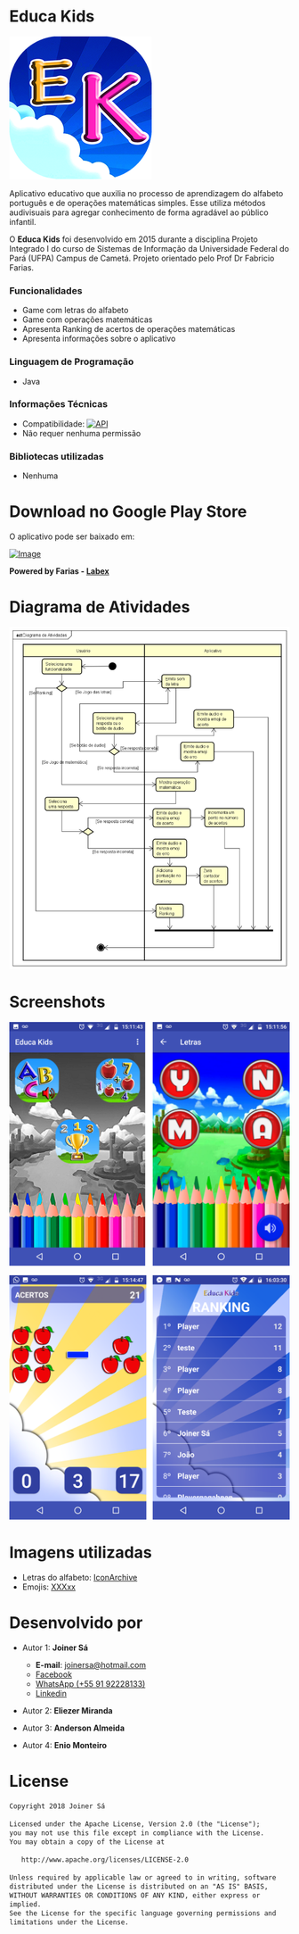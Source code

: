 # Educa Kids
![Image](https://github.com/Joinersa/EducaKids/blob/master/scrennshots/logo.png)

Aplicativo educativo que auxilia no processo de aprendizagem do alfabeto português e de operações matemáticas simples. Esse utiliza métodos audivisuais para agregar conhecimento de forma agradável ao público infantil.

O **Educa Kids** foi desenvolvido em 2015 durante a disciplina Projeto Integrado I do curso de Sistemas de Informação da Universidade Federal do Pará (UFPA) Campus de Cametá. Projeto orientado pelo Prof Dr Fabricio Farias.

### Funcionalidades
- Game com letras do alfabeto
- Game com operações matemáticas
- Apresenta Ranking de acertos de operações matemáticas
- Apresenta informações sobre o aplicativo

### Linguagem de Programação
- Java

### Informações Técnicas
- Compatibilidade: [![API](https://img.shields.io/badge/API-14%2B-green.svg?style=flat)](https://android-arsenal.com/api?level=14)
- Não requer nenhuma permissão

### Bibliotecas utilizadas
- Nenhuma

# Download no Google Play Store

O aplicativo pode ser baixado em:

[![Image](https://camo.githubusercontent.com/dc1ffe0e4d25c2c28a69423c3c78000ef7ee96bf/68747470733a2f2f646576656c6f7065722e616e64726f69642e636f6d2f696d616765732f6272616e642f656e5f6170705f7267625f776f5f34352e706e67)](https://play.google.com/store/apps/details?id=br.com.projetoslabex.educakids&hl=pt_BR)

**Powered by Farias - [Labex](http://www.projetoslabex.com.br)**

# Diagrama de Atividades
![Image](https://github.com/Joinersa/EducaKids/blob/master/scrennshots/diag_atividades.png)

# Screenshots
![Image](https://github.com/Joinersa/EducaKids/blob/master/scrennshots/figura_1.png)

![Image](https://github.com/Joinersa/EducaKids/blob/master/scrennshots/figura_2.png)


# Imagens utilizadas
- Letras do alfabeto: [IconArchive](http://www.iconarchive.com/)
- Emojis: [XXXxx](http://..)


# Desenvolvido por

* Autor 1: **Joiner Sá**

   * **E-mail**: <joinersa@hotmail.com>
   * [Facebook](https://www.facebook.com/joiner.sa)
   * [WhatsApp (+55 91 92228133)](https://api.whatsapp.com/send?phone=+559192228133)
   * [Linkedin](https://www.linkedin.com/in/joiner-s%C3%A1-367342b7/)

* Autor 2: **Eliezer Miranda**

* Autor 3: **Anderson Almeida**

* Autor 4: **Enio Monteiro**



# License

    Copyright 2018 Joiner Sá

    Licensed under the Apache License, Version 2.0 (the "License");
    you may not use this file except in compliance with the License.
    You may obtain a copy of the License at

       http://www.apache.org/licenses/LICENSE-2.0

    Unless required by applicable law or agreed to in writing, software
    distributed under the License is distributed on an "AS IS" BASIS,
    WITHOUT WARRANTIES OR CONDITIONS OF ANY KIND, either express or implied.
    See the License for the specific language governing permissions and
    limitations under the License.

